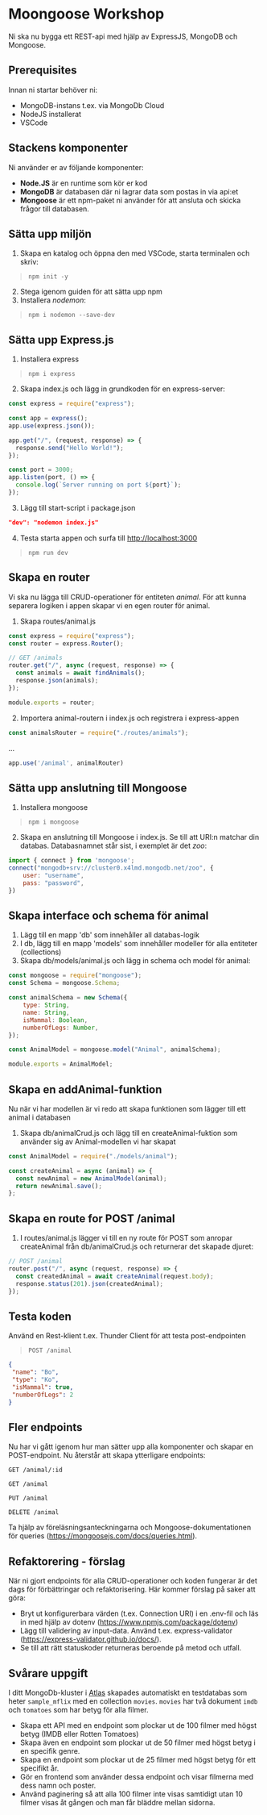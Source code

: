 # Moongoose Workshop

Ni ska nu bygga ett REST-api med hjälp av ExpressJS, MongoDB och Mongoose.

## Prerequisites

Innan ni startar behöver ni:

- MongoDB-instans t.ex. via MongoDb Cloud
- NodeJS installerat
- VSCode

## Stackens komponenter

Ni använder er av följande komponenter:

- __Node.JS__ är en runtime som kör er kod
- __MongoDB__ är databasen där ni lagrar data som postas in via api:et
- __Mongoose__ är ett npm-paket ni använder för att ansluta och skicka frågor till databasen.

## Sätta upp miljön

1. Skapa en katalog och öppna den med VSCode, starta terminalen och skriv:

> ```npm init -y```

2. Stega igenom guiden för att sätta upp npm
3. Installera *nodemon*:

> ```npm i nodemon --save-dev```

## Sätta upp Express.js

1. Installera express

> ```npm i express```

2. Skapa index.js och lägg in grundkoden för en express-server:

```javascript
const express = require("express");

const app = express();
app.use(express.json());

app.get("/", (request, response) => {
  response.send("Hello World!");
});

const port = 3000;
app.listen(port, () => {
  console.log(`Server running on port ${port}`);
});
```

3. Lägg till start-script i package.json

```json
"dev": "nodemon index.js"
```

4. Testa starta appen och surfa till <http://localhost:3000>

>```npm run dev```

## Skapa en router

Vi ska nu lägga till CRUD-operationer för entiteten *animal*. För att kunna separera logiken i appen skapar vi en egen router för animal.

1. Skapa routes/animal.js

```javascript
const express = require("express");
const router = express.Router();

// GET /animals
router.get("/", async (request, response) => {
  const animals = await findAnimals();
  response.json(animals);
});

module.exports = router;
```

2. Importera animal-routern i index.js och registrera i express-appen

```javascript
const animalsRouter = require("./routes/animals");
```

...

```javascript
app.use('/animal', animalRouter)
```

## Sätta upp anslutning till Mongoose

1. Installera mongoose

>```npm i mongoose```

2. Skapa en anslutning till Mongoose i index.js. Se till att URI:n matchar din databas. Databasnamnet står sist, i exemplet är det *zoo*:

```javascript
import { connect } from 'mongoose';
connect("mongodb+srv://cluster0.x4lmd.mongodb.net/zoo", {
    user: "username",
    pass: "password",
})
```

## Skapa interface och schema för animal

1. Lägg till en mapp 'db' som innehåller all databas-logik
2. I db, lägg till en mapp 'models' som innehåller modeller för alla entiteter (collections)
3. Skapa db/models/animal.js och lägg in schema och model för animal:

```javascript
const mongoose = require("mongoose");
const Schema = mongoose.Schema;

const animalSchema = new Schema({
    type: String,
    name: String,
    isMammal: Boolean,
    numberOfLegs: Number,
});

const AnimalModel = mongoose.model("Animal", animalSchema);

module.exports = AnimalModel;
```

## Skapa en addAnimal-funktion

Nu när vi har modellen är vi redo att skapa funktionen som lägger till ett animal i databasen

1. Skapa db/animalCrud.js och lägg till en createAnimal-fuktion som använder sig av Animal-modellen vi har skapat

```javascript
const AnimalModel = require("./models/animal");

const createAnimal = async (animal) => {
  const newAnimal = new AnimalModel(animal);
  return newAnimal.save();
};
```

## Skapa en route for POST /animal

1. I routes/animal.js lägger vi till en ny route för POST som anropar createAnimal från db/animalCrud.js och returnerar det skapade djuret:

```javascript
// POST /animal
router.post("/", async (request, response) => {
  const createdAnimal = await createAnimal(request.body);
  response.status(201).json(createdAnimal);
});
```

## Testa koden

Använd en Rest-klient t.ex. Thunder Client för att testa post-endpointen

> ```POST /animal```

```json
{
 "name": "Bo",
 "type": "Ko",
 "isMammal": true,
 "numberOfLegs": 2
}
```

## Fler endpoints

Nu har vi gått igenom hur man sätter upp alla komponenter och skapar en POST-endpoint. Nu återstår att skapa ytterligare endpoints:

```GET /animal/:id```

```GET /animal```

```PUT /animal```

```DELETE /animal```

Ta hjälp av föreläsningsanteckningarna och Mongoose-dokumentationen för queries (<https://mongoosejs.com/docs/queries.html>).

## Refaktorering - förslag

När ni gjort endpoints för alla CRUD-operationer och koden fungerar är det dags för förbättringar och refaktorisering. Här kommer förslag på saker att göra:

- Bryt ut konfigurerbara värden (t.ex. Connection URI) i en .env-fil och läs in med hjälp av dotenv (<https://www.npmjs.com/package/dotenv>)
- Lägg till validering av input-data. Använd t.ex. express-validator (<https://express-validator.github.io/docs/>).
- Se till att rätt statuskoder returneras beroende på metod och utfall.

## Svårare uppgift

I ditt MongoDb-kluster i [Atlas](https://cloud.mongodb.com) skapades automatiskt en testdatabas som heter `sample_mflix` med en collection `movies`. `movies` har två dokument `imdb` och `tomatoes` som har betyg för alla filmer.

- Skapa ett API med en endpoint som plockar ut de 100 filmer med högst betyg (IMDB eller Rotten Tomatoes)
- Skapa även en endpoint som plockar ut de 50 filmer med högst betyg i en specifik genre.
- Skapa en endpoint som plockar ut de 25 filmer med högst betyg för ett specifikt år.
- Gör en frontend som använder dessa endpoint och visar filmerna med dess namn och poster.
- Använd paginering så att alla 100 filmer inte visas samtidigt utan 10 filmer visas åt gången och man får bläddre mellan sidorna.
